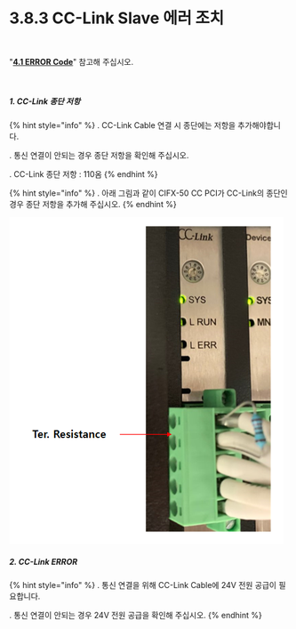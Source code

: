 ﻿# 3.8.3 CC-Link Slave 에러 조치

<br>

"[**4.1 ERROR Code**](../../4-monitoring-industrial-communication/4-1-error-code.md)" 참고해 주십시오.

<br>

##### 1. CC-Link 종단 저항

{% hint style="info" %}
\.      CC-Link Cable 연결 시 종단에는 저항을 추가해야합니다.

\.      통신 연결이 안되는 경우 종단 저항을 확인해 주십시오.

\.      CC-Link 종단 저항 : 110옴
{% endhint %}

{% hint style="info" %}
\.      아래 그림과 같이 CIFX-50 CC PCI가 CC-Link의 종단인 경우 종단 저항을 추가해 주십시오.
{% endhint %}

![[그림 3.8.5-1 CC-Link 종단 저항]](<../../_assets/3-Settings-Industrial-Communication/3.8-CC-Link/5-Error/image_1.png>) 



##### 2. CC-Link ERROR

{% hint style="info" %}
\.      통신 연결을 위해 CC-Link Cable에 24V 전원 공급이 필요합니다.

\.      통신 연결이 안되는 경우 24V 전원 공급을 확인해 주십시오.
{% endhint %}
